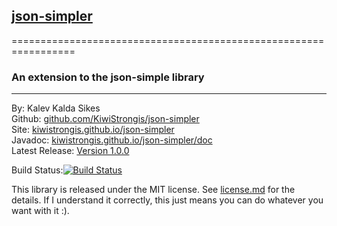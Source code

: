 ## [json-simpler](http://kiwistrongis.github.io/json-simpler/) ##
=================================================================

### An extension to the json-simple library ###

-----------------------------------------------

By: Kalev Kalda Sikes  
Github: [github.com/KiwiStrongis/json-simpler](https://github.com/KiwiStrongis/json-simpler/)  
Site: [kiwistrongis.github.io/json-simpler](http://kiwistrongis.github.io/json-simpler/)  
Javadoc: [kiwistrongis.github.io/json-simpler/doc](http://kiwistrongis.github.io/json-simpler/doc/)  
Latest Release: [Version 1.0.0](https://github.com/KiwiStrongis/json-simpler/releases/tag/v1.0.0)

Build Status:[![Build Status](https://drone.io/github.com/KiwiStrongis/json-simpler/status.png)](https://drone.io/github.com/KiwiStrongis/json-simpler/latest)

This library is released under the MIT license. See [license.md](license.md) for the details. If I understand it correctly, this just means you can do whatever you want with it :).
